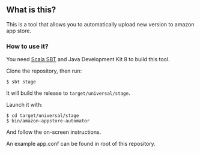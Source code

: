 ## What is this?

This is a tool that allows you to automatically upload new version to amazon app store.

### How to use it?

You need [Scala SBT](https://www.scala-sbt.org/) and Java Development Kit 8 to build this tool.

Clone the repository, then run:

```
$ sbt stage
```

It will build the release to `target/universal/stage`.

Launch it with:

```
$ cd target/universal/stage
$ bin/amazon-appstore-automator
```

And follow the on-screen instructions.

An example app.conf can be found in root of this repository.
